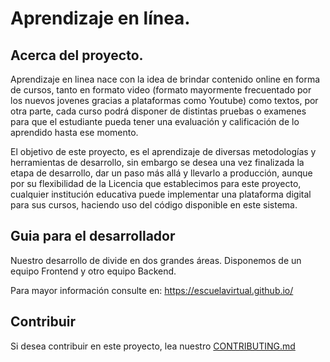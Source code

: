 # Aprendizaje en línea.

## Acerca del proyecto.

Aprendizaje en linea nace con la idea de brindar contenido online en forma de cursos, tanto en formato video (formato mayormente frecuentado por los nuevos jovenes gracias a plataformas como Youtube) como textos, por otra parte, cada curso podrá disponer de distintas pruebas o examenes para que el estudiante pueda tener una evaluación y calificación de lo aprendido hasta ese momento.

El objetivo de este proyecto, es el aprendizaje de diversas metodologías y herramientas de desarrollo, sin embargo se desea una vez finalizada la etapa de desarrollo, dar un paso más allá y llevarlo a producción, aunque por su flexibilidad de la Licencia que establecimos para este proyecto, cualquier institución educativa puede implementar una plataforma digital para sus cursos, haciendo uso del código disponible en este sistema.

## Guia para el desarrollador

Nuestro desarrollo de divide en dos grandes áreas. Disponemos de un equipo Frontend y otro equipo Backend.

Para mayor información consulte en: https://escuelavirtual.github.io/

## Contribuir

Si desea contribuir en este proyecto, lea  nuestro [CONTRIBUTING.md](CONTRIBUTING.md)
